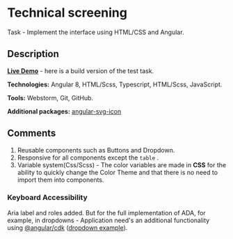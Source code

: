# Technical screening
Task - Implement the interface using HTML/CSS and Angular.

## Description  
**[Live Demo](http://mariskas.github.io/)** - here is a build version of the test task. 

**Technologies:** Angular 8, HTML/Scss, Typescript, HTML/Scss, JavaScript.  

**Tools:** Webstorm, Git, GitHub.

**Additional packages:** [angular-svg-icon](https://github.com/czeckd/angular-svg-icon)

## Comments
1. Reusable components such as Buttons and Dropdown.
1. Responsive for all components except the `table` .  
1. Variable system(Css/Scss) - The color variables are made in **CSS** for the ability to quickly change the 
Color Theme and that there is no need to import them into components.

### Keyboard Accessibility  
Aria label and roles added. But for the full implementation of ADA, 
for example, in dropdowns - Application need's an additional functionality 
using [@angular/cdk](https://github.com/angular/components#readme) 
([dropdown example](https://stackblitz.com/edit/angular-custom-dropdown-cdk?file=src%2Fapp%2Fcustom-dropdown%2Fcustom-select.html)).
